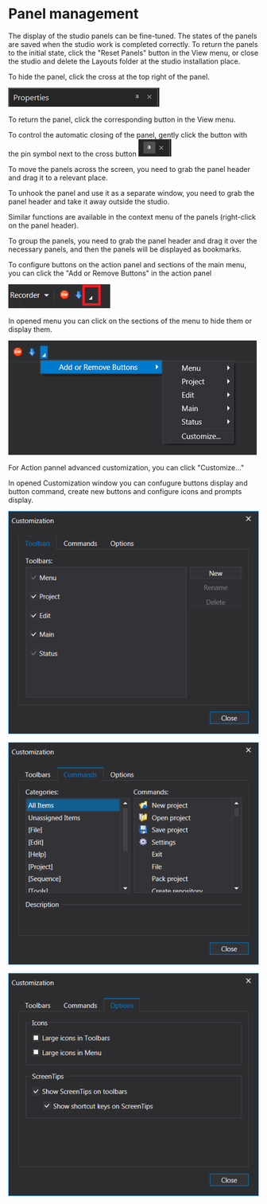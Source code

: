 # Panel management

The display of the studio panels can be fine-tuned. The states of the panels are saved when the studio work is completed correctly. To return the panels to the initial state, click the "Reset Panels" button in the View menu, or close the studio and delete the Layouts folder at the studio installation place.

To hide the panel, click the cross at the top right of the panel.

![](<../.gitbook/assets/0 (126).png>)

To return the panel, click the corresponding button in the View menu.

To control the automatic closing of the panel, gently click the button with the pin symbol next to the cross button ![](<../.gitbook/assets/1 (78).png>)

To move the panels across the screen, you need to grab the panel header and drag it to a relevant place.

To unhook the panel and use it as a separate window, you need to grab the panel header and take it away outside the studio.

Similar functions are available in the context menu of the panels (right-click on the panel header).

To group the panels, you need to grab the panel header and drag it over the necessary panels, and then the panels will be displayed as bookmarks.

To configure buttons on the action panel and sections of the main menu, you can click the "Add or Remove Buttons" in the action panel

![](<../.gitbook/assets/image (311).png>)

In opened menu you can click on the sections of the menu to hide them or display them.

![](<../.gitbook/assets/image (324).png>)

For Action pannel advanced customization, you can click "Customize..."&#x20;

In opened Customization window you can confugure buttons display and button command, create new buttons and configure icons and prompts display.

![](<../.gitbook/assets/image (326).png>)

![](<../.gitbook/assets/image (321).png>)

![](<../.gitbook/assets/image (323).png>)
